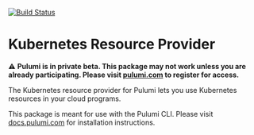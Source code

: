 [![Build Status](https://travis-ci.com/pulumi/pulumi-kubernetes.svg?token=eHg7Zp5zdDDJfTjY8ejq&branch=master)](https://travis-ci.com/pulumi/pulumi-kubernetes)

# Kubernetes Resource Provider

:warning: **Pulumi is in private beta.  This package may not work unless you are already participating.
Please visit [pulumi.com](https://pulumi.com/) to register for access.**

The Kubernetes resource provider for Pulumi lets you use Kubernetes resources in your cloud programs.

This package is meant for use with the Pulumi CLI.  Please visit [docs.pulumi.com](https://docs.pulumi.com) for
installation instructions.
